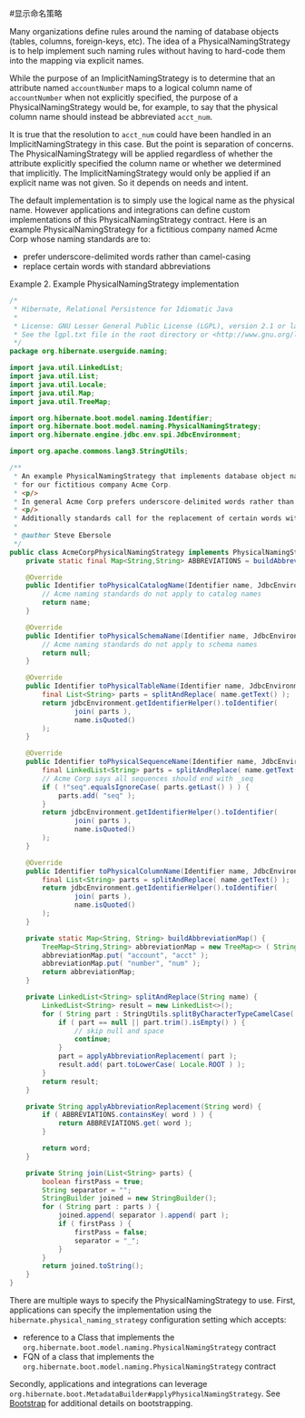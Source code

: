 #显示命名策略

Many organizations define rules around the naming of database objects (tables, columns, foreign-keys, etc).
The idea of a PhysicalNamingStrategy is to help implement such naming rules without having to hard-code them into the mapping via explicit names.

While the purpose of an ImplicitNamingStrategy is to determine that an attribute named `accountNumber` maps to
a logical column name of `accountNumber` when not explicitly specified, the purpose of a PhysicalNamingStrategy
would be, for example, to say that the physical column name should instead be abbreviated `acct_num`.

It is true that the resolution to `acct_num` could have been handled in an ImplicitNamingStrategy in this case.
But the point is separation of concerns. The PhysicalNamingStrategy will be applied regardless of whether
the attribute explicitly specified the column name or whether we determined that implicitly. The
ImplicitNamingStrategy would only be applied if an explicit name was not given. So it depends on needs
and intent.


The default implementation is to simply use the logical name as the physical name. However
applications and integrations can define custom implementations of this PhysicalNamingStrategy
contract. Here is an example PhysicalNamingStrategy for a fictitious company named Acme Corp
whose naming standards are to:

* prefer underscore-delimited words rather than camel-casing
* replace certain words with standard abbreviations

Example 2. Example PhysicalNamingStrategy implementation
```java
/*
 * Hibernate, Relational Persistence for Idiomatic Java
 *
 * License: GNU Lesser General Public License (LGPL), version 2.1 or later.
 * See the lgpl.txt file in the root directory or <http://www.gnu.org/licenses/lgpl-2.1.html>.
 */
package org.hibernate.userguide.naming;

import java.util.LinkedList;
import java.util.List;
import java.util.Locale;
import java.util.Map;
import java.util.TreeMap;

import org.hibernate.boot.model.naming.Identifier;
import org.hibernate.boot.model.naming.PhysicalNamingStrategy;
import org.hibernate.engine.jdbc.env.spi.JdbcEnvironment;

import org.apache.commons.lang3.StringUtils;

/**
 * An example PhysicalNamingStrategy that implements database object naming standards
 * for our fictitious company Acme Corp.
 * <p/>
 * In general Acme Corp prefers underscore-delimited words rather than camel casing.
 * <p/>
 * Additionally standards call for the replacement of certain words with abbreviations.
 *
 * @author Steve Ebersole
 */
public class AcmeCorpPhysicalNamingStrategy implements PhysicalNamingStrategy {
	private static final Map<String,String> ABBREVIATIONS = buildAbbreviationMap();

	@Override
	public Identifier toPhysicalCatalogName(Identifier name, JdbcEnvironment jdbcEnvironment) {
		// Acme naming standards do not apply to catalog names
		return name;
	}

	@Override
	public Identifier toPhysicalSchemaName(Identifier name, JdbcEnvironment jdbcEnvironment) {
		// Acme naming standards do not apply to schema names
		return null;
	}

	@Override
	public Identifier toPhysicalTableName(Identifier name, JdbcEnvironment jdbcEnvironment) {
		final List<String> parts = splitAndReplace( name.getText() );
		return jdbcEnvironment.getIdentifierHelper().toIdentifier(
				join( parts ),
				name.isQuoted()
		);
	}

	@Override
	public Identifier toPhysicalSequenceName(Identifier name, JdbcEnvironment jdbcEnvironment) {
		final LinkedList<String> parts = splitAndReplace( name.getText() );
		// Acme Corp says all sequences should end with _seq
		if ( !"seq".equalsIgnoreCase( parts.getLast() ) ) {
			parts.add( "seq" );
		}
		return jdbcEnvironment.getIdentifierHelper().toIdentifier(
				join( parts ),
				name.isQuoted()
		);
	}

	@Override
	public Identifier toPhysicalColumnName(Identifier name, JdbcEnvironment jdbcEnvironment) {
		final List<String> parts = splitAndReplace( name.getText() );
		return jdbcEnvironment.getIdentifierHelper().toIdentifier(
				join( parts ),
				name.isQuoted()
		);
	}

	private static Map<String, String> buildAbbreviationMap() {
		TreeMap<String,String> abbreviationMap = new TreeMap<> ( String.CASE_INSENSITIVE_ORDER );
		abbreviationMap.put( "account", "acct" );
		abbreviationMap.put( "number", "num" );
		return abbreviationMap;
	}

	private LinkedList<String> splitAndReplace(String name) {
		LinkedList<String> result = new LinkedList<>();
		for ( String part : StringUtils.splitByCharacterTypeCamelCase( name ) ) {
			if ( part == null || part.trim().isEmpty() ) {
				// skip null and space
				continue;
			}
			part = applyAbbreviationReplacement( part );
			result.add( part.toLowerCase( Locale.ROOT ) );
		}
		return result;
	}

	private String applyAbbreviationReplacement(String word) {
		if ( ABBREVIATIONS.containsKey( word ) ) {
			return ABBREVIATIONS.get( word );
		}

		return word;
	}

	private String join(List<String> parts) {
		boolean firstPass = true;
		String separator = "";
		StringBuilder joined = new StringBuilder();
		for ( String part : parts ) {
			joined.append( separator ).append( part );
			if ( firstPass ) {
				firstPass = false;
				separator = "_";
			}
		}
		return joined.toString();
	}
}
```
There are multiple ways to specify the PhysicalNamingStrategy to use. First, applications can specify
the implementation using the `hibernate.physical_naming_strategy` configuration setting which accepts:


* reference to a Class that implements the `org.hibernate.boot.model.naming.PhysicalNamingStrategy` contract
* FQN of a class that implements the `org.hibernate.boot.model.naming.PhysicalNamingStrategy` contract


Secondly, applications and integrations can leverage `org.hibernate.boot.MetadataBuilder#applyPhysicalNamingStrategy`.
See [Bootstrap](#bootstrap) for additional details on bootstrapping.